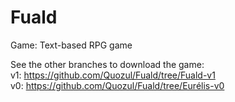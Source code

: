 # Fuald
Game: Text-based RPG game

See the other branches to download the game:  
v1: https://github.com/Quozul/Fuald/tree/Fuald-v1  
v0: https://github.com/Quozul/Fuald/tree/Eurélis-v0
